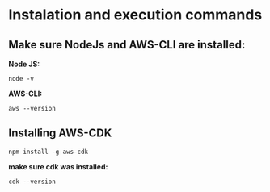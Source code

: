 
# Instalation and execution commands

## Make sure NodeJs and AWS-CLI are installed: 

__Node JS:__

`node -v`

__AWS-CLI:__

`aws --version`

## Installing AWS-CDK 

`npm install -g aws-cdk`

__make sure cdk was installed:__

`cdk --version`